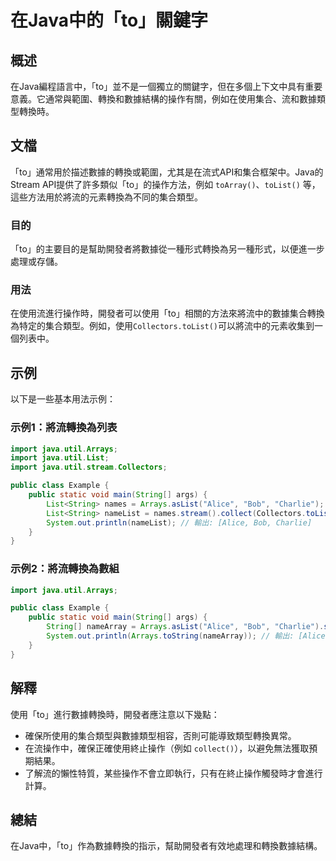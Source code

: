 <!--
Meta Description: # 在Java中的「to」關鍵字 ## 概述 在Java編程語言中，「to」並不是一個獨立的關鍵字，但在多個上下文中具有重要意義。它通常與範圍、轉換和數據結構的操作有關，例如在使用集合、流和數據類型轉換時。 ## 文檔 「to」通常用於描述數據的轉換或範圍，尤其是在流式API和集合框架中。Java的...
Meta Keywords: java, string, arrays, import, util
-->

# 在Java中的「to」關鍵字

## 概述
在Java編程語言中，「to」並不是一個獨立的關鍵字，但在多個上下文中具有重要意義。它通常與範圍、轉換和數據結構的操作有關，例如在使用集合、流和數據類型轉換時。

## 文檔
「to」通常用於描述數據的轉換或範圍，尤其是在流式API和集合框架中。Java的Stream API提供了許多類似「to」的操作方法，例如 `toArray()`、`toList()` 等，這些方法用於將流的元素轉換為不同的集合類型。

### 目的
「to」的主要目的是幫助開發者將數據從一種形式轉換為另一種形式，以便進一步處理或存儲。

### 用法
在使用流進行操作時，開發者可以使用「to」相關的方法來將流中的數據集合轉換為特定的集合類型。例如，使用`Collectors.toList()`可以將流中的元素收集到一個列表中。

## 示例
以下是一些基本用法示例：

### 示例1：將流轉換為列表
```java
import java.util.Arrays;
import java.util.List;
import java.util.stream.Collectors;

public class Example {
    public static void main(String[] args) {
        List<String> names = Arrays.asList("Alice", "Bob", "Charlie");
        List<String> nameList = names.stream().collect(Collectors.toList());
        System.out.println(nameList); // 輸出: [Alice, Bob, Charlie]
    }
}
```

### 示例2：將流轉換為數組
```java
import java.util.Arrays;

public class Example {
    public static void main(String[] args) {
        String[] nameArray = Arrays.asList("Alice", "Bob", "Charlie").stream().toArray(String[]::new);
        System.out.println(Arrays.toString(nameArray)); // 輸出: [Alice, Bob, Charlie]
    }
}
```

## 解釋
使用「to」進行數據轉換時，開發者應注意以下幾點：
- 確保所使用的集合類型與數據類型相容，否則可能導致類型轉換異常。
- 在流操作中，確保正確使用終止操作（例如 `collect()`），以避免無法獲取預期結果。
- 了解流的懶性特質，某些操作不會立即執行，只有在終止操作觸發時才會進行計算。

## 總結
在Java中，「to」作為數據轉換的指示，幫助開發者有效地處理和轉換數據結構。